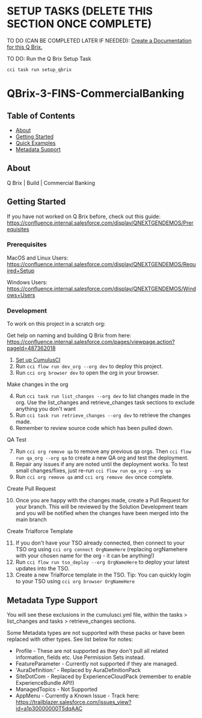 # SETUP TASKS (DELETE THIS SECTION ONCE COMPLETE)

TO DO (CAN BE COMPLETED LATER IF NEEDED): [Create a Documentation for this Q Brix.](https://salesforce.quip.com/6D2eA9ft6x2O)

TO DO: Run the Q Brix Setup Task

    cci task run setup_qbrix

# QBrix-3-FINS-CommercialBanking

## Table of Contents

- [About](#about)
- [Getting Started](#getting_started)
- [Quick Examples](#usage)
- [Metadata Support](#support)

## About <a name = "about"></a>

Q Brix | Build | Commercial Banking

## Getting Started <a name = "getting_started"></a>

If you have not worked on Q Brix before, check out this guide: https://confluence.internal.salesforce.com/display/QNEXTGENDEMOS/Prerequisites

### Prerequisites

MacOS and Linux Users: https://confluence.internal.salesforce.com/display/QNEXTGENDEMOS/Required+Setup

Windows Users: https://confluence.internal.salesforce.com/display/QNEXTGENDEMOS/Windows+Users

### Development

To work on this project in a scratch org:

Get help on naming and building Q Brix from here: https://confluence.internal.salesforce.com/pages/viewpage.action?pageId=487362018

1. [Set up CumulusCI](https://cumulusci.readthedocs.io/en/latest/tutorial.html)
2. Run `cci flow run dev_org --org dev` to deploy this project.
3. Run `cci org browser dev` to open the org in your browser.

Make changes in the org

4. Run `cci task run list_changes --org dev` to list changes made in the org. Use the list_changes and retrieve_changes task sections to exclude anything you don't want
5. Run `cci task run retrieve_changes --org dev` to retrieve the changes made.
6. Remember to review source code which has been pulled down.

QA Test

7. Run `cci org remove qa` to remove any previous qa orgs. Then `cci flow run qa_org --org qa` to create a new QA org and test the deployment.
8. Repair any issues if any are noted until the deployment works. To test small changes/fixes, just re-run `cci flow run qa_org --org qa`
9. Run `cci org remove qa` and `cci org remove dev` once complete.

Create Pull Request

10. Once you are happy with the changes made, create a Pull Request for your branch. This will be reviewed by the Solution Development team and you will be notified when the changes have been merged into the main branch

Create Trialforce Template

11. If you don't have your TSO already connected, then connect to your TSO org using `cci org connect OrgNameHere` (replacing orgNamehere with your chosen name for the org - it can be anything!)
12. Run `cci flow run tso_deploy --org OrgNameHere` to deploy your latest updates into the TSO.
13. Create a new Trialforce template in the TSO. Tip: You can quickly login to your TSO using `cci org browser OrgNameHere`

## Metadata Type Support <a name = "support"></a>

You will see these exclusions in the cumulusci.yml file, within the tasks > list_changes and tasks > retrieve_changes sections.

Some Metadata types are not supported with these packs or have been replaced with other types. See list below for notes:

- Profile - These are not supported as they don't pull all related information, fields etc. Use Permission Sets instead.
- FeatureParameter - Currently not supported if they are managed.
- 'AuraDefinition:' - Replaced by AuraDefinitionPack
- SiteDotCom - Replaced by ExperienceCloudPack (remember to enable ExperienceBundle API!)
- ManagedTopics - Not Supported
- AppMenu - Currently a Known Issue - Track here: https://trailblazer.salesforce.com/issues_view?id=a1p30000000T5dqAAC
